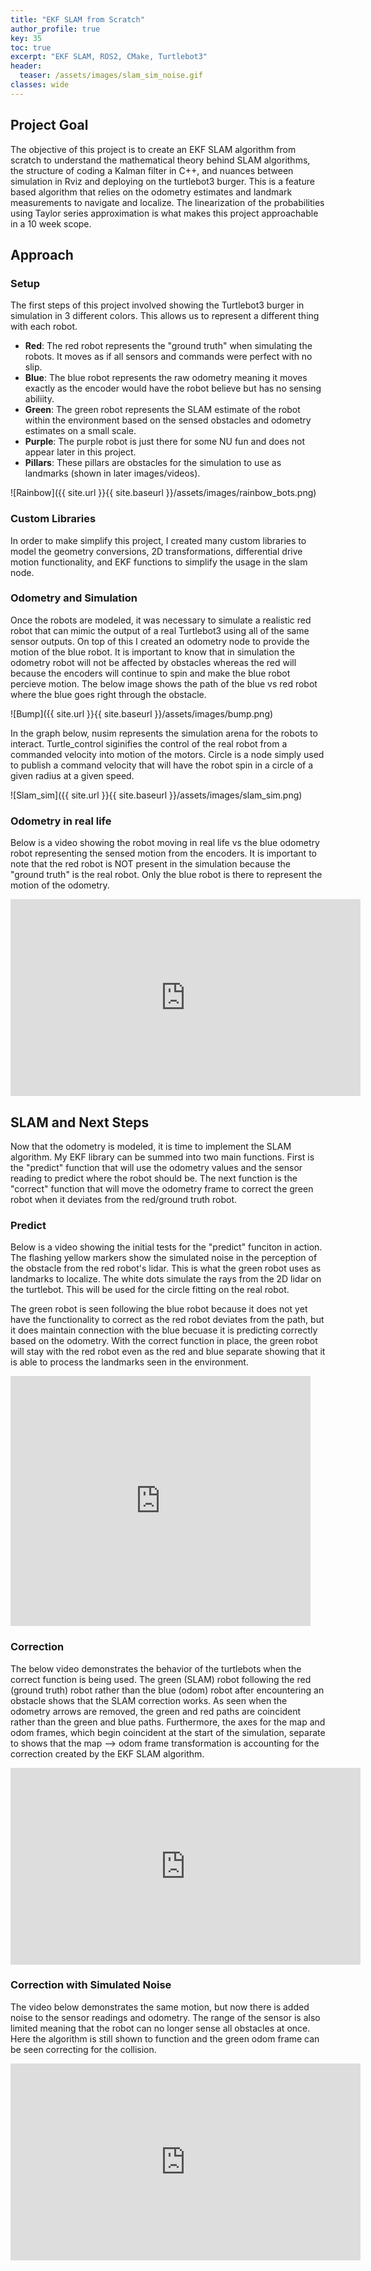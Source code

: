 ```yaml
---
title: "EKF SLAM from Scratch"
author_profile: true
key: 35
toc: true
excerpt: "EKF SLAM, ROS2, CMake, Turtlebot3"
header:
  teaser: /assets/images/slam_sim_noise.gif
classes: wide
---
```


## Project Goal
The objective of this project is to create an EKF SLAM algorithm from scratch to understand the mathematical theory behind SLAM algorithms, the structure of coding a Kalman filter in C++, and nuances between simulation in Rviz and deploying on the turtlebot3 burger. This is a feature based algorithm that relies on the odometry estimates and landmark measurements to navigate and localize. The linearization of the probabilities using Taylor series approximation is what makes this project approachable in a 10 week scope.

<!-- ### Disclaimer
This project is currently in progress and will be posted in completion later this month.  -->

## Approach
### Setup
The first steps of this project involved showing the Turtlebot3 burger in simulation in 3 different colors. This allows us to represent a different thing with each robot.
- **Red**: The red robot represents the "ground truth" when simulating the robots. It moves as if all sensors and commands were perfect with no slip.
- **Blue**: The blue robot represents the raw odometry meaning it moves exactly as the encoder would have the robot believe but has no sensing abiliity.
- **Green**: The green robot represents the SLAM estimate of the robot within the environment based on the sensed obstacles and odometry estimates on a small scale.
- **Purple**: The purple robot is just there for some NU fun and does not appear later in this project.
- **Pillars**: These pillars are obstacles for the simulation to use as landmarks (shown in later images/videos).

![Rainbow]({{ site.url }}{{ site.baseurl }}/assets/images/rainbow_bots.png)

### Custom Libraries
In order to make simplify this project, I created many custom libraries to model the geometry conversions, 2D transformations, differential drive motion functionality, and EKF functions to simplify the usage in the slam node.

### Odometry and Simulation
Once the robots are modeled, it was necessary to simulate a realistic red robot that can mimic the output of a real Turtlebot3 using all of the same sensor outputs. On top of this I created an odometry node to provide the motion of the blue robot. It is important to know that in simulation the odometry robot will not be affected by obstacles whereas the red will because the encoders will continue to spin and make the blue robot percieve motion. The below image shows the path of the blue vs red robot where the blue goes right through the obstacle.

![Bump]({{ site.url }}{{ site.baseurl }}/assets/images/bump.png)

In the graph below, nusim represents the simulation arena for the robots to interact. Turtle_control siginifies the control of the real robot from a commanded velocity into motion of the motors. Circle is a node simply used to publish a command velocity that will have the robot spin in a circle of a given radius at a given speed.

![Slam_sim]({{ site.url }}{{ site.baseurl }}/assets/images/slam_sim.png)

### Odometry in real life
Below is a video showing the robot moving in real life vs the blue odometry robot representing the sensed motion from the encoders. It is important to note that the red robot is NOT present in the simulation because the "ground truth" is the real robot. Only the blue robot is there to represent the motion of the odometry.

<iframe width="560" height="315" src="https://www.youtube.com/embed/R4qmPgDp4uU?si=0jCmN6XXKzggd_6W" title="YouTube video player" frameborder="0" allow="accelerometer; autoplay; clipboard-write; encrypted-media; gyroscope; picture-in-picture; web-share" allowfullscreen></iframe>

## SLAM and Next Steps
Now that the odometry is modeled, it is time to implement the SLAM algorithm. My EKF library can be summed into two main functions. First is the "predict" function that will use the odometry values and the sensor reading to predict where the robot should be. The next function is the "correct" function that will move the odometry frame to correct the green robot when it deviates from the red/ground truth robot.

### Predict
Below is a video showing the initial tests for the "predict" funciton in action. The flashing yellow markers show the simulated noise in the perception of the obstacle from the red robot's lidar. This is what the green robot uses as landmarks to localize. The white dots simulate the rays from the 2D lidar on the turtlebot. This will be used for the circle fitting on the real robot.

The green robot is seen following the blue robot because it does not yet have the functionality to correct as the red robot deviates from the path, but it does maintain connection with the blue becuase it is predicting correctly based on the odometry. With the correct function in place, the green robot will stay with the red robot even as the red and blue separate showing that it is able to process the landmarks seen in the environment.

<iframe width="480" height="400" src="https://www.youtube.com/embed/gQeu4aqvpUw" title="EKF SLAM Predict Funtion" frameborder="0" allow="accelerometer; autoplay; clipboard-write; encrypted-media; gyroscope; picture-in-picture; web-share" allowfullscreen></iframe>

### Correction
The below video demonstrates the behavior of the turtlebots when the correct function is being used. The green (SLAM) robot following the red (ground truth) robot rather than the blue (odom) robot after encountering an obstacle shows that the SLAM correction works. As seen when the odometry arrows are removed, the green and red paths are coincident rather than the green and blue paths. Furthermore, the axes for the map and odom frames, which begin coincident at the start of the simulation, separate to shows that the map --> odom frame transformation is accounting for the correction created by the EKF SLAM algorithm.

<iframe width="560" height="315" src="https://www.youtube.com/embed/B0yq_Qks_T8?si=tz6ws4SWiYU6GrXt" title="YouTube video player" frameborder="0" allow="accelerometer; autoplay; clipboard-write; encrypted-media; gyroscope; picture-in-picture; web-share" allowfullscreen></iframe>

### Correction with Simulated Noise
The video below demonstrates the same motion, but now there is added noise to the sensor readings and odometry. The range of the sensor is also limited meaning that the robot can no longer sense all obstacles at once. Here the algorithm is still shown to function and the green odom frame can be seen correcting for the collision.

<iframe width="560" height="315" src="https://www.youtube.com/embed/tO0pKSStVLU?si=_zhC-Cle1KI7s_Zd" title="YouTube video player" frameborder="0" allow="accelerometer; autoplay; clipboard-write; encrypted-media; gyroscope; picture-in-picture; web-share" allowfullscreen></iframe>

<!-- ## Source code
Due to this project being in progress, the code cannot be shared at this time. 

- [Github repo](https://github.com/Schelbert197/final-project-me495/tree/main) -->